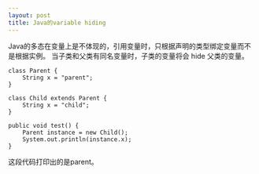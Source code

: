 ```yaml
---
layout: post
title: Java的variable hiding
---
```


Java的多态在变量上是不体现的，引用变量时，只根据声明的类型绑定变量而不是根据实例。
当子类和父类有同名变量时，子类的变量将会 hide 父类的变量。

	class Parent {
		String x = "parent";
	}

	class Child extends Parent {
		String x = "child";
	}

	public void test() {
		Parent instance = new Child();
		System.out.println(instance.x);
	}

这段代码打印出的是parent。